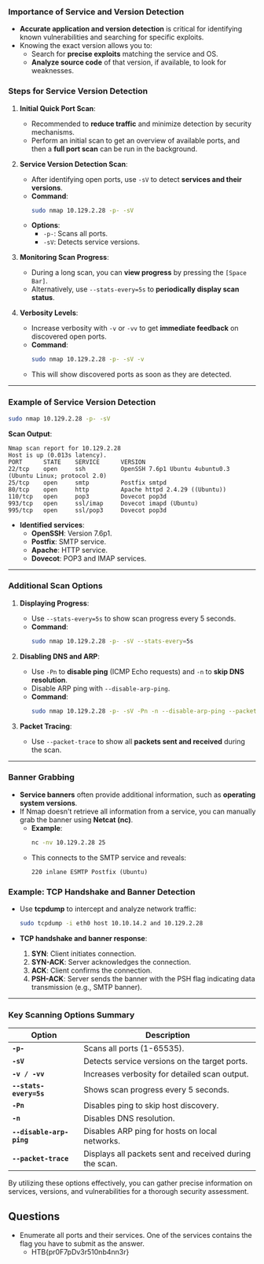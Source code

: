 ### Importance of Service and Version Detection

- **Accurate application and version detection** is critical for identifying known vulnerabilities and searching for specific exploits.
- Knowing the exact version allows you to:
  - Search for **precise exploits** matching the service and OS.
  - **Analyze source code** of that version, if available, to look for weaknesses.

### Steps for Service Version Detection

1. **Initial Quick Port Scan**:
   - Recommended to **reduce traffic** and minimize detection by security mechanisms.
   - Perform an initial scan to get an overview of available ports, and then a **full port scan** can be run in the background.

2. **Service Version Detection Scan**:
   - After identifying open ports, use `-sV` to detect **services and their versions**.
   - **Command**:
     ```bash
     sudo nmap 10.129.2.28 -p- -sV
     ```
   - **Options**:
     - `-p-`: Scans all ports.
     - `-sV`: Detects service versions.

3. **Monitoring Scan Progress**:
   - During a long scan, you can **view progress** by pressing the `[Space Bar]`.
   - Alternatively, use `--stats-every=5s` to **periodically display scan status**.

4. **Verbosity Levels**:
   - Increase verbosity with `-v` or `-vv` to get **immediate feedback** on discovered open ports.
   - **Command**:
     ```bash
     sudo nmap 10.129.2.28 -p- -sV -v
     ```
   - This will show discovered ports as soon as they are detected.

---

### Example of Service Version Detection

```bash
sudo nmap 10.129.2.28 -p- -sV
```

**Scan Output**:
```
Nmap scan report for 10.129.2.28
Host is up (0.013s latency).
PORT      STATE    SERVICE      VERSION
22/tcp    open     ssh          OpenSSH 7.6p1 Ubuntu 4ubuntu0.3 (Ubuntu Linux; protocol 2.0)
25/tcp    open     smtp         Postfix smtpd
80/tcp    open     http         Apache httpd 2.4.29 ((Ubuntu))
110/tcp   open     pop3         Dovecot pop3d
993/tcp   open     ssl/imap     Dovecot imapd (Ubuntu)
995/tcp   open     ssl/pop3     Dovecot pop3d
```

- **Identified services**:
  - **OpenSSH**: Version 7.6p1.
  - **Postfix**: SMTP service.
  - **Apache**: HTTP service.
  - **Dovecot**: POP3 and IMAP services.

---

### Additional Scan Options

1. **Displaying Progress**: 
   - Use `--stats-every=5s` to show scan progress every 5 seconds.
   - **Command**:
     ```bash
     sudo nmap 10.129.2.28 -p- -sV --stats-every=5s
     ```

2. **Disabling DNS and ARP**:
   - Use `-Pn` to **disable ping** (ICMP Echo requests) and `-n` to **skip DNS resolution**.
   - Disable ARP ping with `--disable-arp-ping`.
   - **Command**:
     ```bash
     sudo nmap 10.129.2.28 -p- -sV -Pn -n --disable-arp-ping --packet-trace
     ```

3. **Packet Tracing**:
   - Use `--packet-trace` to show all **packets sent and received** during the scan.

---

### Banner Grabbing

- **Service banners** often provide additional information, such as **operating system versions**.
- If Nmap doesn't retrieve all information from a service, you can manually grab the banner using **Netcat (nc)**.
  - **Example**:
    ```bash
    nc -nv 10.129.2.28 25
    ```
  - This connects to the SMTP service and reveals:
    ```
    220 inlane ESMTP Postfix (Ubuntu)
    ```

### Example: TCP Handshake and Banner Detection

- Use **tcpdump** to intercept and analyze network traffic:
  ```bash
  sudo tcpdump -i eth0 host 10.10.14.2 and 10.129.2.28
  ```
  
- **TCP handshake and banner response**:
    1. **SYN**: Client initiates connection.
    2. **SYN-ACK**: Server acknowledges the connection.
    3. **ACK**: Client confirms the connection.
    4. **PSH-ACK**: Server sends the banner with the PSH flag indicating data transmission (e.g., SMTP banner).

---

### Key Scanning Options Summary

| **Option**           | **Description**                                       |
|----------------------|-------------------------------------------------------|
| **`-p-`**            | Scans all ports (1-65535).                            |
| **`-sV`**            | Detects service versions on the target ports.         |
| **`-v / -vv`**       | Increases verbosity for detailed scan output.         |
| **`--stats-every=5s`** | Shows scan progress every 5 seconds.                 |
| **`-Pn`**            | Disables ping to skip host discovery.                 |
| **`-n`**             | Disables DNS resolution.                              |
| **`--disable-arp-ping`** | Disables ARP ping for hosts on local networks.     |
| **`--packet-trace`** | Displays all packets sent and received during the scan. |

By utilizing these options effectively, you can gather precise information on services, versions, and vulnerabilities for a thorough security assessment.

## Questions
- Enumerate all ports and their services. One of the services contains the flag you have to submit as the answer.
	- HTB{pr0F7pDv3r510nb4nn3r}